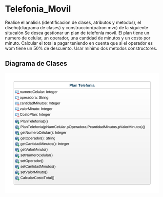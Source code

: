 # Telefonia_Movil
Realice el análisis (identificacion de clases, atributos y metodos), el diseño(diagrama de clases) y construccion(patron mvc) de la siguiente situcaión
Se desea gestionar un plan de telefonía movil. El plan tiene un numero de celular, un operador, una cantidad de minutos y un costo por minuto.
Calcular el total a pagar teniendo en cuenta que si el operador es wom tiene un 50% de descuento. 
Usar mínimo dos metodos constructores.
## Diagrama de Clases

![diagrama de clases](class-diagram.png "Diagrama de clases")
